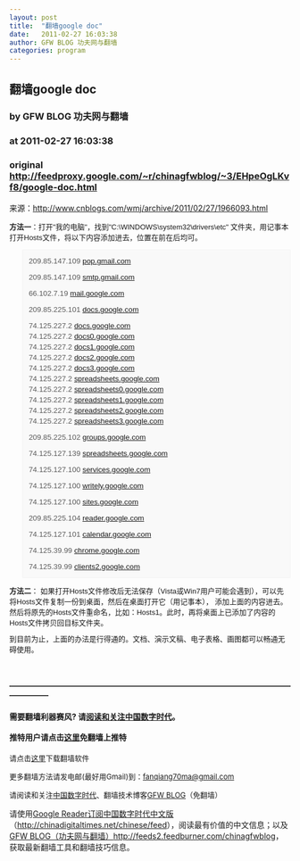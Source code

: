 ```yaml
---
layout: post
title:  "翻墙google doc"
date:   2011-02-27 16:03:38
author: GFW BLOG 功夫网与翻墙
categories: program
---
```


## 翻墙google doc
### by GFW BLOG 功夫网与翻墙
### at 2011-02-27 16:03:38
### original <http://feedproxy.google.com/~r/chinagfwblog/~3/EHpeOgLKvf8/google-doc.html>

来源：<a href="http://www.cnblogs.com/wmj/archive/2011/02/27/1966093.html">http://www.cnblogs.com/wmj/archive/2011/02/27/1966093.html</a><br><div><div><span style="font-family:Verdana,Geneva,Arial,Helvetica,sans-serif;font-size:13px;line-height:normal"><p style="margin:10px 0px"> <strong>方法一</strong>：打开"我的电脑"，找到"C:\WINDOWS\system32\drivers\etc" 文件夹，用记事本打开Hosts文件，将以下内容添加进去，位置在前在后均可。</p><blockquote dir="ltr" style="border:1px solid rgb(244,244,244);padding:0px 11px;font-style:normal;background-color:rgb(249,249,249);color:rgb(91,91,91);font-size:10pt;line-height:19px;margin-right:0px"> <p style="margin:10px 0px">209.85.147.109 <a href="http://pop.gmail.com">pop.gmail.com</a></p><p style="margin:10px 0px">209.85.147.109 <a href="http://smtp.gmail.com">smtp.gmail.com</a></p><p style="margin:10px 0px"> 66.102.7.19 <a href="http://mail.google.com">mail.google.com</a></p><p style="margin:10px 0px">209.85.225.101 <a href="http://docs.google.com">docs.google.com</a></p><p style="margin:10px 0px">74.125.227.2 <a href="http://docs.google.com">docs.google.com</a><br> 74.125.227.2 <a href="http://docs0.google.com">docs0.google.com</a><br>74.125.227.2 <a href="http://docs1.google.com">docs1.google.com</a><br>74.125.227.2 <a href="http://docs2.google.com">docs2.google.com</a><br>74.125.227.2 <a href="http://docs3.google.com">docs3.google.com</a><br> 74.125.227.2 <a href="http://spreadsheets.google.com">spreadsheets.google.com</a><br>74.125.227.2 <a href="http://spreadsheets0.google.com">spreadsheets0.google.com</a><br>74.125.227.2 <a href="http://spreadsheets1.google.com">spreadsheets1.google.com</a><br> 74.125.227.2 <a href="http://spreadsheets2.google.com">spreadsheets2.google.com</a><br>74.125.227.2 <a href="http://spreadsheets3.google.com">spreadsheets3.google.com</a></p><p style="margin:10px 0px">209.85.225.102 <a href="http://groups.google.com">groups.google.com</a></p> <p style="margin:10px 0px">74.125.127.139 <a href="http://spreadsheets.google.com">spreadsheets.google.com</a></p><p style="margin:10px 0px">74.125.127.100 <a href="http://services.google.com">services.google.com</a></p> <p style="margin:10px 0px">74.125.127.100 <a href="http://writely.google.com">writely.google.com</a></p><p style="margin:10px 0px">74.125.127.100 <a href="http://sites.google.com">sites.google.com</a></p><p style="margin:10px 0px"> 209.85.225.104 <a href="http://reader.google.com">reader.google.com</a></p><p style="margin:10px 0px">74.125.127.101 <a href="http://calendar.google.com">calendar.google.com</a></p><p style="margin:10px 0px">74.125.39.99 <a href="http://chrome.google.com">chrome.google.com</a></p> <p style="margin:10px 0px">74.125.39.99 <a href="http://clients2.google.com">clients2.google.com</a></p></blockquote><p style="margin:10px 0px"><strong>方法二</strong>： 如果打开Hosts文件修改后无法保存（Vista或Win7用户可能会遇到），可以先将Hosts文件复制一份到桌面，然后在桌面打开它（用记事本）， 添加上面的内容进去。然后将原先的Hosts文件重命名，比如：Hosts1。此时，再将桌面上已添加了内容的Hosts文件拷贝回目标文件夹。</p><p style="margin:10px 0px">到目前为止，上面的办法是行得通的。文档、演示文稿、电子表格、画图都可以畅通无碍使用。</p></span></div></div><br><h4>―――――――――――――――――――――――――――――――――――――――――</h4> <h4>需要翻墙利器赛风? 请<a href="https://www.google.com/profiles/112915952962578336480">阅读和关注中国数字时代</a>。<br><br>推特用户请点击<a href="http://qinzhigang.in/login.php">这里</a>免翻墙上推特</h4><p><font size="2">请点击<a href="https://sesawe.net/-Tools-zh-.html">这里</a>下载翻墙软件 <br> </font></p><p><font size="2">更多翻墙方法请发电邮(最好用Gmail)到：<a href="mailto:fanqiang70ma@gmail.com">fanqiang70ma@gmail.com</a> <br></font></p><p><font size="2">请阅读和关注<a href="https://www.google.com/profiles/112915952962578336480">中国数字时代</a>、</font><small><font size="2">翻墙技术博客<a href="https://www.google.com/profiles/chinagfwblog">GFW BLOG</a>（免翻墙） <br> </font></small></p>请使用<a href="https://www.google.com/reader/view/">Google Reader</a><a href="https://www.google.com/reader/view/feed/http://chinadigitaltimes.net/chinese/feed">订阅中国数字时代中文版</a>（<a href="http://chinadigitaltimes.net/chinese/feed">http://chinadigitaltimes.net/chinese/feed</a>），阅读最有价值的中文信息；以及<a href="https://www.google.com/reader/view/feed/http://feeds2.feedburner.com/chinagfwblog">GFW BLOG（功夫网与翻墙）</a><a href="http://feeds2.feedburner.com/chinagfwblog">http://feeds2.feedburner.com/chinagfwblog</a>，获取最新翻墙工具和翻墙技巧信息。<br> <br> <br> <div><img width="1" height="1" src="https://blogger.googleusercontent.com/tracker/5500297126185736776-9107124372112238743?l=www.chinagfw.org" alt=""></div><img src="http://feeds.feedburner.com/~r/chinagfwblog/~4/EHpeOgLKvf8" height="1" width="1">